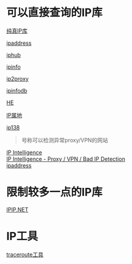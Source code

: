 # 可以直接查询的IP库

[纯真IP库](https://www.cz88.net/iplab '国内比较知名的IP库')

[ipaddress](https://www.ipaddress.my/ '可以查询自己的IP，字段也比较多')

[iphub](https://iphub.info/ '')

[ipinfo](https://ipinfo.io/ '')

[ip2proxy](https://www.ip2proxy.com/ '')

[ipinfodb](https://www.ipinfodb.com/ '')

[HE](https://bgp.he.net/ '')

[IP属地](https://www.ipshudi.com/47.57.139.0.htm '功能简单清楚')

[ip138](https://www.ip138.com/iplookup.php?ip=47.57.139.0&action=2 '功能简单清楚')



> 号称可以检测异常proxy/VPN的网站</br>

[IP Intelligence](https://github.com/blackdotsh/getIPIntel#easy-to-use-web-interface-without-any-coding 'a free tool that attempts to determine how likely an IP address is a proxy / VPN / bad IP using mathematical and modern computing techniques')</br>
[IP Intelligence - Proxy / VPN / Bad IP Detection](https://getipintel.net/free-proxy-vpn-tor-ip-lookup/#web)</br>
[ipaddress](https://ipaddress.my/?lang=zh_CN)

# 限制较多一点的IP库

[IPIP.NET](https://www.ipip.net/ip.html '国内比较知名的IP库')


# IP工具

[traceroute工具](https://tools.ipip.net/traceroute.php 'ipip.net网站提供')
